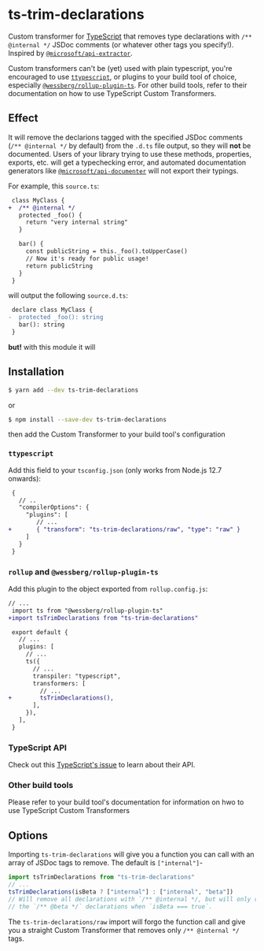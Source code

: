 # ts-trim-declarations

Custom transformer for [TypeScript](https://www.typescriptlang.org/) that
removes type declarations with `/** @internal */` JSDoc comments (or whatever
other tags you specify!). Inspired by
[`@microsoft/api-extractor`](https://api-extractor.com/).

Custom transformers can't be (yet) used with plain typescript, you're encouraged
to use [`ttypescript`](https://github.com/cevek/ttypescript), or plugins to your
build tool of choice, especially
[`@wessberg/rollup-plugin-ts`](https://github.com/wessberg/rollup-plugin-ts).
For other build tools, refer to their documentation on how to use TypeScript
Custom Transformers.

## Effect

It will remove the declarions tagged with the specified JSDoc comments
(`/** @internal */` by default) from the `.d.ts` file output, so they will
**not** be documented. Users of your library trying to use these methods,
properties, exports, etc. will get a typechecking error, and automated
documentation generators like
[`@microsoft/api-documenter`](https://github.com/microsoft/rushstack/tree/master/apps/api-documenter)
will not export their typings.

For example, this `source.ts`:

```patch
 class MyClass {
+  /** @internal */
   protected _foo() {
     return "very internal string"
   }

   bar() {
     const publicString = this._foo().toUpperCase()
     // Now it's ready for public usage!
     return publicString
   }
 }
```

will output the following `source.d.ts`:

```patch
 declare class MyClass {
-  protected _foo(): string
   bar(): string
 }
```

**but!** with this module it will

## Installation

```sh
$ yarn add --dev ts-trim-declarations
```

or

```sh
$ npm install --save-dev ts-trim-declarations
```

then add the Custom Transformer to your build tool's configuration

### `ttypescript`

Add this field to your `tsconfig.json` (only works from Node.js 12.7 onwards):

```patch
 {
   // ..
   "compilerOptions": {
     "plugins": [
        // ...
+       { "transform": "ts-trim-declarations/raw", "type": "raw" }
     ]
   }
 }
```

### `rollup` and `@wessberg/rollup-plugin-ts`

Add this plugin to the object exported from `rollup.config.js`:

```patch
// ...
 import ts from "@wessberg/rollup-plugin-ts"
+import tsTrimDeclarations from "ts-trim-declarations"

 export default {
   // ...
   plugins: [
     // ...
     ts({
       // ...
       transpiler: "typescript",
       transformers: [
         // ...
+        tsTrimDeclarations(),
       ],
     }),
   ],
 }
```

### TypeScript API

Check out this
[TypeScript's issue](https://github.com/Microsoft/TypeScript/pull/13940) to
learn about their API.

### Other build tools

Please refer to your build tool's documentation for information on hwo to use
TypeScript Custom Transformers

## Options

Importing `ts-trim-declarations` will give you a function you can call with an
array of JSDoc tags to remove. The default is `["internal"]`-

```js
import tsTrimDeclarations from "ts-trim-declarations"
// ...
tsTrimDeclarations(isBeta ? ["internal"] : ["internal", "beta"])
// Will remove all declarations with `/** @internal */, but will only remove
// the `/** @beta */` declarations when `isBeta === true`.
```

The `ts-trim-declarations/raw` import will forgo the function call and give you
a straight Custom Transformer that removes only `/** @internal */` tags.

